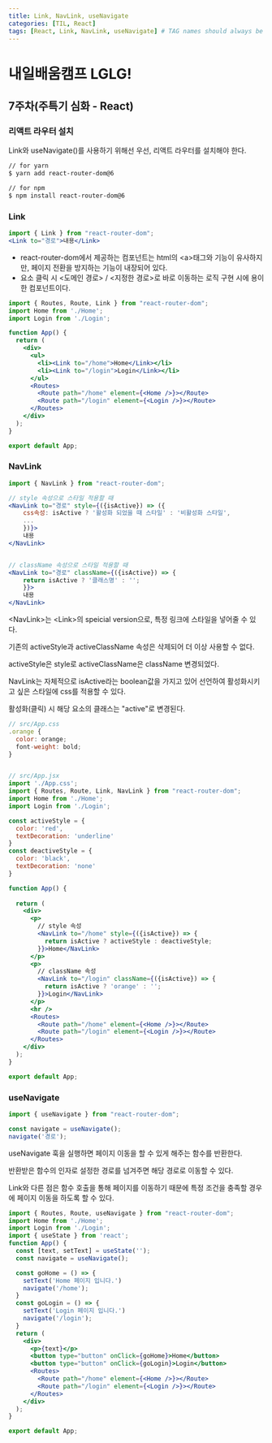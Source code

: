 ```yaml
---
title: Link, NavLink, useNavigate
categories: [TIL, React]
tags: [React, Link, NavLink, useNavigate] # TAG names should always be lowercase
---
```


# 내일배움캠프 LGLG!

## 7주차(주특기 심화 - React)

### **리액트 라우터 설치**

Link와 useNavigate()를 사용하기 위해선 우선, 리액트 라우터를 설치해야 한다.
```bash
// for yarn
$ yarn add react-router-dom@6

// for npm
$ npm install react-router-dom@6
```

### **Link**
```jsx
import { Link } from "react-router-dom";
<Link to="경로">내용</Link>
```

- react-router-dom에서 제공하는 컴포넌트는 html의 \<a>태그와 기능이 유사하지만, 페이지 전환을 방지하는 기능이 내장되어 있다.
- 요소 클릭 시 <도메인 경로> / <지정한 경로>로 바로 이동하는 로직 구현 시에 용이한 컴포넌트이다.

```jsx
import { Routes, Route, Link } from "react-router-dom";
import Home from './Home';
import Login from './Login';

function App() {
  return (
    <div>
      <ul>
        <li><Link to="/home">Home</Link></li>
        <li><Link to="/login">Login</Link></li>
      </ul>
      <Routes>
        <Route path="/home" element={<Home />}></Route>
        <Route path="/login" element={<Login />}></Route>
      </Routes>
    </div>
  );
}

export default App;
```
### **NavLink**

```jsx
import { NavLink } from "react-router-dom";

// style 속성으로 스타일 적용할 때
<NavLink to="경로" style={({isActive}) => ({
	css속성: isActive ? '활성화 되었을 때 스타일' : '비활성화 스타일',
    ...
    })}>
    내용
</NavLink>


// className 속성으로 스타일 적용할 때 
<NavLink to="경로" className={({isActive}) => {
	return isActive ? '클래스명' : '';
    }}>
    내용
</NavLink>
```

\<NavLink>는 \<Link>의 speicial version으로, 특정 링크에 스타일을 넣어줄 수 있다. 

기존의 activeStyle과 activeClassName 속성은 삭제되어 더 이상 사용할 수 없다.

activeStyle은 style로 activeClassName은 className 변경되었다.

NavLink는 자체적으로 isActive라는 boolean값을 가지고 있어 선언하여 활성화시키고 싶은 스타일에 css를 적용할 수 있다.

활성화(클릭) 시 해당 요소의 클래스는 "active"로 변경된다.

```jsx
// src/App.css
.orange {
  color: orange;
  font-weight: bold;
}


// src/App.jsx
import './App.css';
import { Routes, Route, Link, NavLink } from "react-router-dom";
import Home from './Home';
import Login from './Login';

const activeStyle = {
  color: 'red',
  textDecoration: 'underline'
}
const deactiveStyle = {
  color: 'black',
  textDecoration: 'none'
}

function App() {
  
  return (
    <div>
      <p>
        // style 속성
        <NavLink to="/home" style={({isActive}) => {
          return isActive ? activeStyle : deactiveStyle;
        }}>Home</NavLink>
      </p>
      <p>
        // className 속성
        <NavLink to="/login" className={({isActive}) => {
          return isActive ? 'orange' : '';
        }}>Login</NavLink>
      </p>
      <hr />
      <Routes>
        <Route path="/home" element={<Home />}></Route>
        <Route path="/login" element={<Login />}></Route>
      </Routes>
    </div>
  );
}

export default App;
```

### **useNavigate**
```jsx
import { useNavigate } from "react-router-dom";

const navigate = useNavigate();
navigate('경로');
```

useNavigate 훅을 실행하면 페이지 이동을 할 수 있게 해주는 함수를 반환한다.

반환받은 함수의 인자로 설정한 경로를 넘겨주면 해당 경로로 이동할 수 있다.

Link와 다른 점은 함수 호출을 통해 페이지를 이동하기 때문에 특정 조건을 충족할 경우에 페이지 이동을 하도록 할 수 있다. 

```jsx
import { Routes, Route, useNavigate } from "react-router-dom";
import Home from './Home';
import Login from './Login';
import { useState } from 'react';
function App() {
  const [text, setText] = useState('');
  const navigate = useNavigate();

  const goHome = () => {
    setText('Home 페이지 입니다.')
    navigate('/home');
  }
  const goLogin = () => {
    setText('Login 페이지 입니다.')
    navigate('/login');
  }
  return (
    <div>
      <p>{text}</p>
      <button type="button" onClick={goHome}>Home</button>
      <button type="button" onClick={goLogin}>Login</button>
      <Routes>
        <Route path="/home" element={<Home />}></Route>
        <Route path="/login" element={<Login />}></Route>
      </Routes>
    </div>
  );
}

export default App;
```